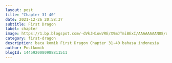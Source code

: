 ```yaml
---
layout: post 
title: "Chapter 31-40"
date: 2021-12-26 20:58:37
subtitle: First Dragon
label: chapter
image: https://1.bp.blogspot.com/-dVkJHiowVRE/X9mJTmiBExI/AAAAAAAAN08/qJtVagLbDr0p9Yvn00EtQsHCd6CTaqXSwCLcBGAsYHQ/s72-c/First-Dragon.jpg
category: first-dragon
description: baca komik First Dragon Chapter 31-40 bahasa indonesia 
author: Postkomik
blogId: 1445920080988811511
---
```

